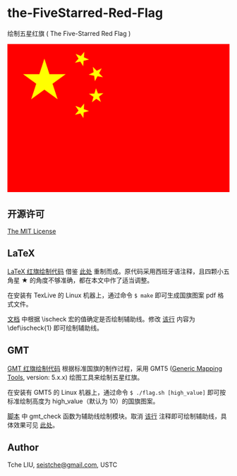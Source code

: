 # the-FiveStarred-Red-Flag

绘制五星红旗 ( The Five-Starred Red Flag )

![The Five-Starred Red Flag](examples/flag.png)

## 开源许可

[The MIT License](http://tchel.mit-license.org)

## LaTeX

[LaTeX 红旗绘制代码](flag.tex) 借鉴 [此处](https://www.overleaf.com/6690642bgpdbs) 重制而成。原代码采用西班牙语注释，且四颗小五角星 ★ 的角度不够准确，都在本文中作了适当调整。

在安装有 TexLive 的 Linux 机器上，通过命令 `$ make` 即可生成国旗图案 pdf 格式文件。

[文档](flag.tex) 中根据 \ischeck 宏的值确定是否绘制辅助线。修改 [该行](flag.tex#L6) 内容为 \def\ischeck{1} 即可绘制辅助线。

## GMT

[GMT 红旗绘制代码](flag.sh) 根据标准国旗的制作过程，采用 GMT5 ([Generic Mapping Tools](https://gmt.soest.hawaii.edu/projects/gmt), version: 5.x.x) 绘图工具来绘制五星红旗。

在安装有 GMT5 的 Linux 机器上，通过命令 `$ ./flag.sh [high_value]` 即可按标准绘制高度为 high_value（默认为 10）的国旗图案。

[脚本](flag.sh) 中 gmt_check 函数为辅助线绘制模块。取消 [该行](flag.sh#L194) 注释即可绘制辅助线，具体效果可见 [此处](examples/flag_check.pdf)。

## Author

Tche LIU, seistche@gmail.com, USTC

